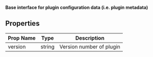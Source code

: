**Base interface for plugin configuration data (i.e. plugin metadata)**

## Properties

| Prop Name | Type | Description |
| --------------------- | ------ | ------------------- |
| version | string | Version number of plugin |
